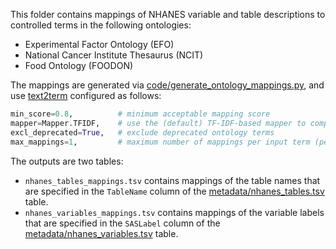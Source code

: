 This folder contains mappings of NHANES variable and table descriptions to controlled terms in the following ontologies:

- Experimental Factor Ontology (EFO)
- National Cancer Institute Thesaurus (NCIT)
- Food Ontology (FOODON)

The mappings are generated via [code/generate_ontology_mappings.py](https://github.com/ccb-hms/NHANES-metadata/blob/master/code/generate_ontology_mappings.py), and use [text2term](https://github.com/ccb-hms/ontology-mapper) configured as follows:

```python
min_score=0.8,          # minimum acceptable mapping score  
mapper=Mapper.TFIDF,    # use the (default) TF-IDF-based mapper to compare strings  
excl_deprecated=True,   # exclude deprecated ontology terms
max_mappings=1,         # maximum number of mappings per input term (per ontology)
```

The outputs are two tables:
- `nhanes_tables_mappings.tsv` contains mappings of the table names that are specified in the `TableName` column of the [metadata/nhanes_tables.tsv](https://github.com/ccb-hms/NHANES-metadata/blob/master/metadata/nhanes_tables.tsv) table.
- `nhanes_variables_mappings.tsv` contains mappings of the variable labels that are specified in the `SASLabel` column of the [metadata/nhanes_variables.tsv](https://github.com/ccb-hms/NHANES-metadata/blob/master/metadata/nhanes_variables.tsv) table.